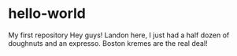 # hello-world
My first repository
Hey guys!
Landon here, I just had a half dozen of doughnuts and an expresso. 
Boston kremes are the real deal!
